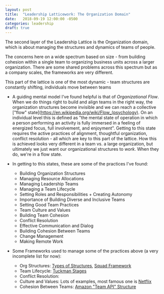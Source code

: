 ```yaml
---
layout: post
title:  "Leadership Latticework: The Organization Domain"
date:   2018-09-19 12:00:00 -0500
categories: leadership
draft: true
---
```


The second layer of the Leadership Lattice is the Organization domain, which is about managing the structures and dynamics of teams of people.

The concerns here on a wide spectrum based on size - from building cohesion within a single team to organizing business units across a larger organization. There are some shared problems across this spectrum but as a company scales, the frameworks are very different. 

This part of the lattice is one of the most dynamic - team structures are constantly shifting, individuals move between teams

* A guiding mental model I've found helpful is that of _Organizational Flow_. When we do things right to build and align teams in the right way, the organization structures become invisible and we can reach a collective ["flow" state](https://en.wikipedia.org/wiki/Flow_(psychology). On an individual level this is defined as "the mental state of operation in which a person performing an activity is fully immersed in a feeling of energized focus, full involvement, and enjoyment". Getting to this state requires the active practices of alignment, thoughtful organization, conflict resolution - all which are key to this part of the lattice. How this is achieved looks very different in a team vs. a large organization, but ultimately we just want our organizational structures to _work_. When they do, we're in a flow state. 

* In getting to this states, these are some of the practices I've found:

	* Building Organization Structures
	* Managing Resource Allocations
	* Managing Leadership Teams
	* Managing a Team Lifecycle
	* Setting Roles and Responsibilities + Creating Autonomy 
	* Importance of Building Diverse and Inclusive Teams
	* Setting Good Team Practices
	* Team Culture and Values
	* Building Team Cohesion
	* Conflict Resolution
	* Effective Communication and Dialog
	* Building Cohesion Between Teams
	* Change Management
	* Making Remote Work

* Some Frameworks used to manage some of the practices above (a very incomplete list for now): 

	* Org Structures: [Types of Structures](https://en.wikipedia.org/wiki/Organizational_structure#Types), [Squad Framework](https://medium.com/productmanagement101/spotify-squad-framework-part-i-8f74bcfcd761) 
	* Team Lifecycle: [Tuckman Stages](https://en.wikipedia.org/wiki/Tuckman%27s_stages_of_group_development)
	* Conflict Resolution: 
	* Culture and Values: Lots of examples, most famous one is [Netflix](https://www.evolutionpartners.com.au/netflix-core-values-and-culture-statement-a-core-values-example.html)
	* Cohesion Between Teams: [Amazon "Team API" Structure](https://homepages.dcc.ufmg.br/~mtov/pmcc/modularization.pdf)

